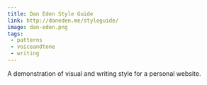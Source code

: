 ```yaml
---
title: Dan Eden Style Guide
link: http://daneden.me/styleguide/
image: dan-eden.png
tags:
 - patterns
 - voiceandtone
 - writing
---
```


A demonstration of visual and writing style for a personal website.